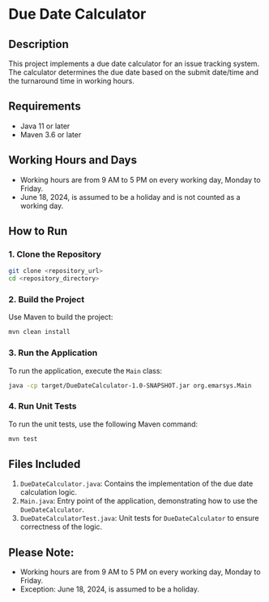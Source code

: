 # Due Date Calculator

## Description

This project implements a due date calculator for an issue tracking system. The calculator determines the due date based on the submit date/time and the turnaround time in working hours. 

## Requirements

- Java 11 or later
- Maven 3.6 or later

## Working Hours and Days

- Working hours are from 9 AM to 5 PM on every working day, Monday to Friday.
- June 18, 2024, is assumed to be a holiday and is not counted as a working day.

## How to Run

### 1. Clone the Repository

```bash
git clone <repository_url>
cd <repository_directory>
```

### 2. Build the Project

Use Maven to build the project:

```bash
mvn clean install
```

### 3. Run the Application

To run the application, execute the `Main` class:

```bash
java -cp target/DueDateCalculator-1.0-SNAPSHOT.jar org.emarsys.Main
```

### 4. Run Unit Tests

To run the unit tests, use the following Maven command:

```bash
mvn test
```

## Files Included

1. `DueDateCalculator.java`: Contains the implementation of the due date calculation logic.
2. `Main.java`: Entry point of the application, demonstrating how to use the `DueDateCalculator`.
3. `DueDateCalculatorTest.java`: Unit tests for `DueDateCalculator` to ensure correctness of the logic.

## Please Note:
- Working hours are from 9 AM to 5 PM on every working day, Monday to Friday.
- Exception: June 18, 2024, is assumed to be a holiday.



